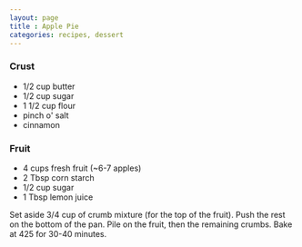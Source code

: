 ```yaml
---
layout: page
title : Apple Pie
categories: recipes, dessert
---
```


### Crust
* 1/2 cup butter
* 1/2 cup sugar
* 1 1/2 cup flour
* pinch o' salt
* cinnamon

### Fruit
* 4 cups fresh fruit (~6-7 apples)
* 2 Tbsp corn starch
* 1/2 cup sugar
* 1 Tbsp lemon juice

Set aside 3/4 cup of crumb mixture (for the top of the fruit).  Push the rest on the bottom of the pan.  Pile on the fruit, then the remaining crumbs.  Bake at 425 for 30-40 minutes.

